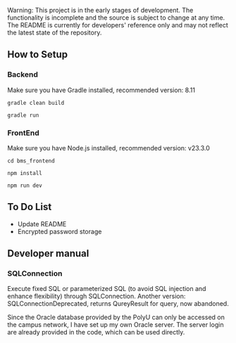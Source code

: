 Warning: 
This project is in the early stages of development. The functionality is incomplete and the source is subject to change at any time. The README is currently for developers' reference only and may not reflect the latest state of the repository.

## How to Setup

### Backend
Make sure you have Gradle installed, recommended version: 8.11

`gradle clean build`

`gradle run`

### FrontEnd
Make sure you have Node.js installed, recommended version: v23.3.0

`cd bms_frontend`

`npm install`

`npm run dev`

## To Do List
- Update README
- Encrypted password storage

## Developer manual

### SQLConnection
Execute fixed SQL or parameterized SQL (to avoid SQL injection and enhance flexibility) through SQLConnection.
Another version: SQLConnectionDeprecated, returns QureyResult for query, now abandoned.

Since the Oracle database provided by the PolyU can only be accessed on the campus network, I have set up my own Oracle server. The server login are already provided in the code, which can be used directly.
